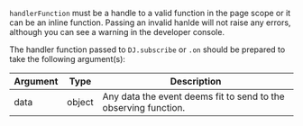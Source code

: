 ﻿`handlerFunction` must be a handle to a valid function in the page scope or it can be an inline function.
Passing an invalid hanlde will not raise any errors, although you can see a warning in the developer console.

The handler function passed to `DJ.subscribe` or `.on` should be prepared to take the following argument(s):

Argument	|Type			|Description
------------|---------------|--------------------------------------------------------------
data		|object			|Any data the event deems fit to send to the observing function.